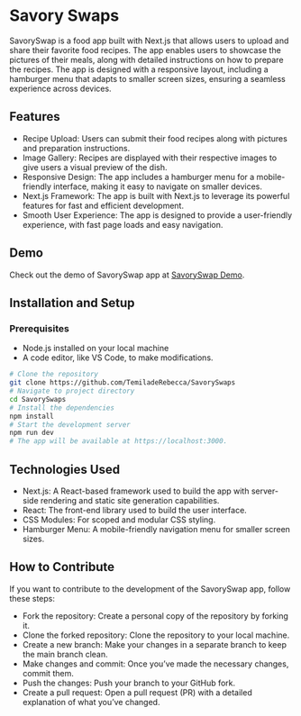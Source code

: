 # Savory Swaps

SavorySwap is a food app built with Next.js that allows users to upload and share their favorite food recipes. The app enables users to showcase the pictures of their meals, along with detailed instructions on how to prepare the recipes. The app is designed with a responsive layout, including a hamburger menu that adapts to smaller screen sizes, ensuring a seamless experience across devices.

## Features
- Recipe Upload: Users can submit their food recipes along with pictures and preparation instructions.
- Image Gallery: Recipes are displayed with their respective images to give users a visual preview of the dish.
- Responsive Design: The app includes a hamburger menu for a mobile-friendly interface, making it easy to navigate on smaller devices.
- Next.js Framework: The app is built with Next.js to leverage its powerful features for fast and efficient development.
- Smooth User Experience: The app is designed to provide a user-friendly experience, with fast page loads and easy navigation.

## Demo

Check out the demo of SavorySwap app at [SavorySwap Demo](https://savory-swaps.vercel.app/).

## Installation and Setup

### Prerequisites
- Node.js installed on your local machine
- A code editor, like VS Code, to make modifications.

``` bash
# Clone the repository
git clone https://github.com/TemiladeRebecca/SavorySwaps
# Navigate to project directory
cd SavorySwaps
# Install the dependencies
npm install
# Start the development server
npm run dev
# The app will be available at https://localhost:3000.
```
## Technologies Used
- Next.js: A React-based framework used to build the app with server-side rendering and static site generation capabilities.
- React: The front-end library used to build the user interface.
- CSS Modules: For scoped and modular CSS styling.
- Hamburger Menu: A mobile-friendly navigation menu for smaller screen sizes.

## How to Contribute
If you want to contribute to the development of the SavorySwap app, follow these steps:

- Fork the repository: Create a personal copy of the repository by forking it.
- Clone the forked repository: Clone the repository to your local machine.
- Create a new branch: Make your changes in a separate branch to keep the main branch clean.
- Make changes and commit: Once you’ve made the necessary changes, commit them.
- Push the changes: Push your branch to your GitHub fork.
- Create a pull request: Open a pull request (PR) with a detailed explanation of what you’ve changed.
